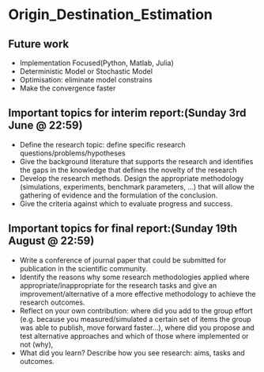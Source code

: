 # Origin_Destination_Estimation
## Future work
*  Implementation Focused(Python, Matlab, Julia)
*  Deterministic Model or Stochastic Model
*  Optimisation: eliminate model constrains
*  Make the convergence faster  

## Important topics for interim report:(Sunday 3rd June @ 22:59)
* Define the research topic: define specific research questions/problems/hypotheses
* Give the background literature that supports the research and identifies the gaps in the knowledge that defines the novelty of the research
* Develop the research methods. Design the appropriate methodology (simulations, experiments, benchmark parameters, …) that will allow the gathering of evidence and the formulation of the conclusion.
* Give the criteria against which to evaluate progress and success.

## Important topics for final report:(Sunday 19th August @ 22:59)
* Write a conference of journal paper that could be submitted for publication in the scientific community.
* Identify the reasons why some research methodologies applied where appropriate/inappropriate for the research tasks and give an improvement/alternative of a more effective methodology to achieve the research outcomes.
* Reflect on your own contribution: where did you add to the group effort (e.g. because you measured/simulated a certain set of items the group was able to publish, move forward faster…), where did you propose and test alternative approaches and which of those where implemented or not (why),
* What did you learn? Describe how you see research: aims, tasks and outcomes.
